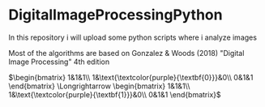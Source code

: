 # DigitalImageProcessingPython
In this repository i will upload some python scripts where i analyze images 

Most of the algorithms are based on Gonzalez & Woods (2018) "Digital Image Processing" 4th edition

$\begin{bmatrix}
	1&1&1\\
	1&\text{\textcolor{purple}{\textbf{0}}}&0\\
	0&1&1
\end{bmatrix}
\Longrightarrow
\begin{bmatrix}
	1&1&1\\
	1&\text{\textcolor{purple}{\textbf{1}}}&0\\
	0&1&1
\end{bmatrix}$
